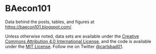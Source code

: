 # BAecon101
Data behind the posts, tables, and figures at https://baecon101.blogspot.com/. 

Unless otherwise noted, data sets are available under the [Creative Commons Attribution 4.0 International License](https://creativecommons.org/licenses/by/4.0/), and the code is available under the [MIT License](https://opensource.org/licenses/MIT).
Follow me on Twitter [@carlsbad01](https://twitter.com/carlsbad01). 
